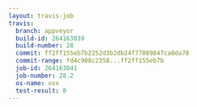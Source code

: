 ```yaml
---
layout: travis-job
travis:
  branch: appveyor
  build-id: 264163839
  build-number: 28
  commit: ff2ff155eb7b2252d3b2db24f77089847ca8da78
  commit-range: fd4c908c2358...ff2ff155eb7b
  job-id: 264163841
  job-number: 28.2
  os-name: osx
  test-result: 0
---
```

